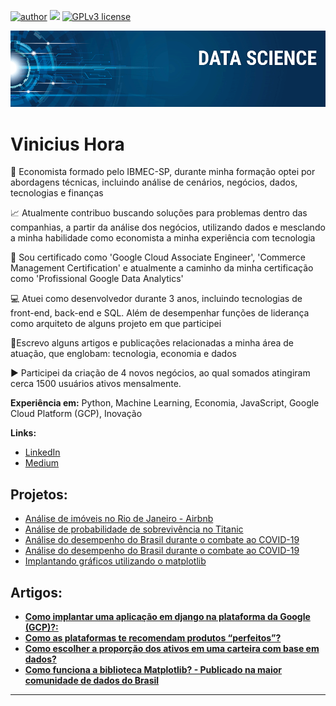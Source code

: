 [![author](https://img.shields.io/badge/author-viniciushora-red.svg)](https://www.linkedin.com/in/vinicius-hora/) [![](https://img.shields.io/badge/python-3.7+-blue.svg)](https://www.python.org/downloads/release/python-365/) [![GPLv3 license](https://img.shields.io/badge/License-GPLv3-blue.svg)](http://perso.crans.org/besson/LICENSE.html)

<p align="center">
  <img src="banner.png" >
</p>

# Vinicius Hora

💸 Economista formado pelo IBMEC-SP, durante minha formação optei por abordagens técnicas, incluindo análise de cenários, negócios, dados, tecnologias e finanças

📈 Atualmente contribuo buscando soluções para problemas dentro das companhias, a partir da análise dos negócios, utilizando dados e mesclando a minha habilidade como economista a minha experiência com tecnologia

📜 Sou certificado como 'Google Cloud Associate Engineer', 'Commerce Management Certification' e atualmente a caminho da minha certificação como 'Profissional Google Data Analytics'

💻 Atuei como desenvolvedor durante 3 anos, incluindo tecnologias de front-end, back-end e SQL. Além de desempenhar funções de liderança como arquiteto de alguns projeto em que participei

📘Escrevo alguns artigos e publicações relacionadas a minha área de atuação, que englobam: tecnologia, economia e dados

▶️ Participei da criação de 4 novos negócios, ao qual somados atingiram cerca 1500 usuários ativos mensalmente.

**Experiência em:** Python, Machine Learning, Economia, JavaScript, Google Cloud Platform (GCP), Inovação

**Links:**

- [LinkedIn](https://www.linkedin.com/in/vinicius-hora/)
- [Medium](https://medium.com/@viniciusghora)

## Projetos:

- [Análise de imóveis no Rio de Janeiro - Airbnb](https://github.com/vinihora/portfolio_data_science/blob/main/projects/Analisando_os_Dados_do_Airbnb.ipynb)
- [Análise de probabilidade de sobrevivência no Titanic](https://github.com/vinihora/portfolio_data_science/blob/main/projects/TItanic.ipynb)
- [Análise do desempenho do Brasil durante o combate ao COVID-19](https://github.com/vinihora/portfolio_data_science/blob/main/projects/covid19_brasil_vs_desenvolvidos.ipynb)
- [Análise do desempenho do Brasil durante o combate ao COVID-19](https://github.com/vinihora/portfolio_data_science/blob/main/projects/covid19_brasil_vs_desenvolvidos.ipynb)
- [Implantando gráficos utilizando o matplotlib](https://github.com/vinihora/portfolio_data_science/blob/main/extras/plotting_data_with_matplotlib.ipynb)
  
## Artigos:

- [**Como implantar uma aplicação em django na plataforma da Google (GCP)?:**](https://bit.ly/46EObFT)
- [**Como as plataformas te recomendam produtos “perfeitos”?**](https://bit.ly/3pGkjsf)
- [**Como escolher a proporção dos ativos em uma carteira com base em dados?**](https://bit.ly/471ffyV)
- [**Como funciona a biblioteca Matplotlib? - Publicado na maior comunidade de dados do Brasil**](https://medium.com/data-hackers/como-funciona-a-biblioteca-matplotlib-57b92e47ab9a)

---
